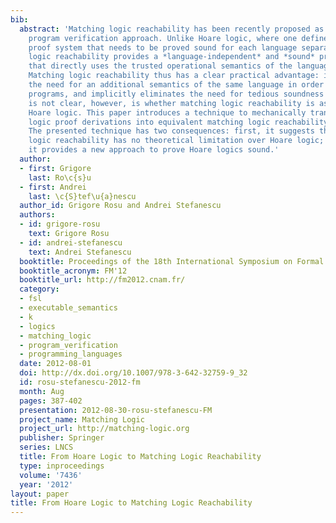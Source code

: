 ```yaml
---
bib:
  abstract: 'Matching logic reachability has been recently proposed as an alternative
    program verification approach. Unlike Hoare logic, where one defines a language-specific
    proof system that needs to be proved sound for each language separately, matching
    logic reachability provides a *language-independent* and *sound* proof system
    that directly uses the trusted operational semantics of the language as axioms.
    Matching logic reachability thus has a clear practical advantage: it eliminates
    the need for an additional semantics of the same language in order to reason about
    programs, and implicitly eliminates the need for tedious soundness proofs. What
    is not clear, however, is whether matching logic reachability is as powerful as
    Hoare logic. This paper introduces a technique to mechanically translate Hoare
    logic proof derivations into equivalent matching logic reachability proof derivations.
    The presented technique has two consequences: first, it suggests that matching
    logic reachability has no theoretical limitation over Hoare logic; and second,
    it provides a new approach to prove Hoare logics sound.'
  author:
  - first: Grigore
    last: Ro\c{s}u
  - first: Andrei
    last: \c{S}tef\u{a}nescu
  author_id: Grigore Rosu and Andrei Stefanescu
  authors:
  - id: grigore-rosu
    text: Grigore Rosu
  - id: andrei-stefanescu
    text: Andrei Stefanescu
  booktitle: Proceedings of the 18th International Symposium on Formal Methods (FM'12)
  booktitle_acronym: FM'12
  booktitle_url: http://fm2012.cnam.fr/
  category:
  - fsl
  - executable_semantics
  - k
  - logics
  - matching_logic
  - program_verification
  - programming_languages
  date: 2012-08-01
  doi: http://dx.doi.org/10.1007/978-3-642-32759-9_32
  id: rosu-stefanescu-2012-fm
  month: Aug
  pages: 387-402
  presentation: 2012-08-30-rosu-stefanescu-FM
  project_name: Matching Logic
  project_url: http://matching-logic.org
  publisher: Springer
  series: LNCS
  title: From Hoare Logic to Matching Logic Reachability
  type: inproceedings
  volume: '7436'
  year: '2012'
layout: paper
title: From Hoare Logic to Matching Logic Reachability
---
```

